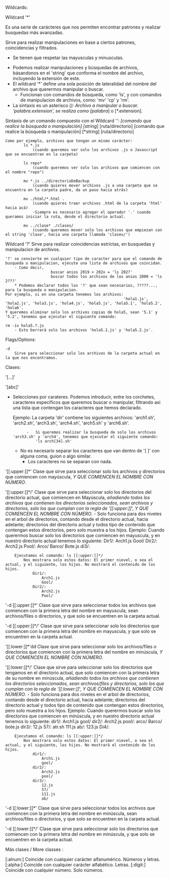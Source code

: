 Wildcards:

Wildcard '*'

Es una serie de carácteres que nos permiten encontrar patrones y realizar busquedas más avanzadas.

Sirve para realizar manipulaciones en base a ciertos patrones, coincidencias y filtrados.
- Se tienen que respetar las mayusculas y minusculas.


* Podemos realizar manipulaciones y búsquedas de archivos, básandonos en el 'string' que conforma el nombre del archivo, incluyendo la extensión de este.
* El wildcard '*' define una sola posición de lateralidad del nombre del archivo que querermos manipular o buscar.
    - Funcionan con comandos de búsqueda, como 'ls', y con comandos de manipulacion de archivos, como: 'mv' 'cp' y 'rm'.
* La sintaxis es un asterisco (*):
                                Archivo a manipular o buscar. 'palabra.extension', se realiza como [palabra*] o [*.extension].

Sintaxis de un comando compuesto con el Wildcard '*':
    [comando que realice la búsqueda o manipulación] [string*] [ruta/directorio]
    [comando que realice la búsqueda o manipulación] [*string] [ruta/directorio]

    Como por ejemplo, archivos que tengan un mismo carácter:
            ls *.js
                (cuando queremos ver solo los archivos .js o Javascript que se encuentran en la carpeta)

            ls repo*
                (cuando queremos ver solo los archivos que comiencen con el nombre "repo")
                
            mv *.js ../directorioDeBackup
                (cuando quieres mover archivos .js a una carpeta que se encuentra en la carpeta padre, da un paso hacia atrás)

            mv ./html/*.html .
                (cuando quieres traer archivos .html de la carpeta 'html' hacia acá)
                -Siempre es necesario agregar el operador '.' cuando queramos iniciar la ruta, desde el directorio actual.

            mv ../clase* ./clases/
                (cuando queremos mover solo los archivos que empiezan con el string 'clase', hacia una carpeta llamada 'clases/')


Wildcard '?'
    Sirve para realizar coincidencias estrictas, en busquedas y manipulacion de archivos.

    '?' se convierte en cualquier tipo de caracter para que el comando de busqueda o manipulacion, ejecute una lista de archivos que coincidan.
        - Como decir,
                        buscar anios 2019 < 202x = 'ls 202?'
                        buscar todos los archivos de los anios 2000 = 'ls 2???'
        * Podemos declarar todos los '?' que sean necesarios, ?????..., para la busqueda o manipulacion.
    Por ejemplo, si en una carpeta tenemos los archivos:
                                                        'hola1.js', 'hola2.js', 'hola3.js', 'hola4.js', 'hola5.js', 'hola5.1', 'hola5.2', 'hola6'.
    Y queremos eliminar solo los archivos copias de hola5, sean '5.1' y '5.2', tenemos que ejecutar el siguiente comando:
                                                                                                                    rm -iv hola5.?.js
        - Esto borrará solo los archivos 'hola5.1.js' y 'hola5.2.js'.



Flags/Options:
    
    -d
        Sirve para seleccionar solo los archivos de la carpeta actual en la que nos encontramos.



Clases:

'[...]'

'[abc]'
* Selecciones por carateres.
    Podemos introducir, entre los corchetes, caracteres especificos que queremos buscar o manipular, filtrando asi una lista que contengan los caracteres que hemos declarado.
    
    Ejemplo:
            La carpeta 'dir' contiene los siguientes archivos: 'arch1.sh', 'arch2.sh', 'arch3.sh', 'arch4.sh', 'arch5.sh' y 'arch6.sh'.
            
            -   Si queremos realizar la busqueda de solo los archivos 'arch3.sh' y 'arch4', tenemos que ejecutar el siguiente comando:
                'ls arch[34].sh'

    * No es necesario separar los caracteres que van dentro de '[ ]' con alguna coma, guion o algo similar.
        - Los caracteres no se separan con nada.


'[[:upper:]]*'
    Clase que sirve para seleccionar solo los archivos y directorios que comiencen con mayúscula, *Y QUE COMIENCEN EL NOMBRE CON NÚMERO*.

'[[:upper:]]*/'
    Clase que sirve para seleccionar solo los directorios del directorio actual, que comiencen en Mayúscula, *añadiendo todos los archivos que contienen los directorios seleccionados, sean archivos y directorios, solo los que cumplan con la regla de '[[:upper:]]*', *Y QUE COMIENCEN EL NOMBRE CON NÚMERO*.
    - Solo funciona para dos niveles en el arbol de directorios, contando desde el directorio actual, hacia adelante; directorios del directorio actual y todos tipo de contenido que contengan estos directorios, pero solo muestra a los hijos.
        Ejemplo:
        Cuando querermos buscar solo los directorios que comiencen en mayuscula, y en nuestro directorio actual tenemos lo siguiente:
                Dir1/:
                    Arch1.js
                    Gool/
                Dir2/:
                    Arch2.js
                    Pool/:
                        Arco/
                        Barco/
                        Bote.js
                di3/:

        Ejecutamos el comando: ls [[:upper:]]*/
            Nos mostrara solo estos datos: El primer nievel, o sea el actual, y el siguiente, los hijos. No mostrará el contenido de los hijos.
                Dir1/:
                    Arch1.js
                    Gool/
                Dir2/:
                    Arch2.js
                    Pool/

'-d [[:upper:]]*'
    Clase que sirve para seleccionar todos los archivos que comiencen con la primera letra del nombre en mayuscula, sean archivos/files o directorios, y que solo se encuentren en la carpeta actual.

'-d [[:upper:]]*/'
    Clase que sirve para seleccionar solo los directorios que comiencen con la primera letra del nombre en mayuscula, y que solo se encuentren en la carpeta actual.



'[[:lower:]]*'dd
    Clase que sirve para seleccionar solo los archivos/files o directorios que comiencen con la primera letra del nombre en minúscula, *Y QUE COMIENCEN EL NOMBRE CON NÚMERO*.

'[[:lower:]]*/'
    Clase que sirve para seleccionar solo los directorios que tengamos en el directorio actual, que solo comiencen con la primera letra de su nombre en minúscula, *añadiendo todos los archivos que contienen los directorios seleccionados, sean archivos/files y directorios, solo los que cumplan con la regla de '[[:lower:]]*', *Y QUE COMIENCEN EL NOMBRE CON NÚMERO*.
    - Solo funciona para dos niveles en el arbol de directorios, contando desde el directorio actual, hacia adelante; directorios del directorio actual y todos tipo de contenido que contengan estos directorios, pero solo muestra a los hijos.
        Ejemplo:
        Cuando querermos buscar solo los directorios que comiencen en minúscula, y en nuestro directorio actual tenemos lo siguiente:
                dir1/:
                    Arch1.js
                    gool/
                dir2/:
                    Arch2.js
                    pool/:
                        arco/
                        Barco/
                        bote.js
                dir3/:
                    12.js
                    57/:
                        atr.sh
                    111.js
                    ab/:
                        123.js
                Di4/:
                
        Ejecutamos el comando: ls [[:upper:]]*/
            Nos mostrara solo estos datos: El primer nievel, o sea el actual, y el siguiente, los hijos. No mostrará el contenido de los hijos.
                dir1/:
                    Arch1.js
                    gool/
                dir2/:
                    Arch2.js
                    pool/
                dir3/:
                    12.js
                    57/
                    111.js
                    ab/

'-d [[:lower:]]*'
    Clase que sirve para seleccionar todos los archivos que comiencen con la primera letra del nombre en minúscula, sean archivos/files o directorios, y que solo se encuentren en la carpeta actual.

'-d [[:lower:]]*/'
    Clase que sirve para seleccionar solo los directorios que comiencen con la primera letra del nombre en minúscula, y que solo se encuentren en la carpeta actual.


Más clases / More classes :

[:alnum:] Coincide con cualquier carácter alfanumérico. Números y letras.
[:alpha:] Coincide con cualquier carácter alfabético. Letras.
[:digit:] Coincide con cualquier número. Solo números.
